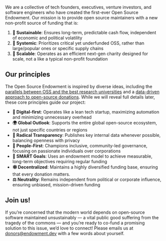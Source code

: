 We are a collective of tech founders, executives, venture investors, and software engineers who have created the first-ever Open Source Endowment. Our mission is to provide open source maintainers with a new non-profit source of funding that is:

1. **🌱 Sustainable**: Ensures long-term, predictable cash flow, independent of economic and political volatility
2. **🔗 Systemic**: Prioritizes critical yet underfunded OSS, rather than large/popular ones or specific supply chains
3. **🚀 Scalable**: Operates as an efficient next-gen charity designed for scale, not a like a typical non-profit foundation

## Our principles
The Open Source Endowment is inspired by diverse ideas, including the [parallels between OSS and the best research universities](kvinogradov.com/oss-universities) and a [data-driven approach to open-source donations](https://kvinogradov.com/algo-sponsors/). While we will reveal full details later, these core principles guide our project:

* **🤖 Digital-first**: Operates like a lean tech startup, maximizing automation and minimizing unnecessary overhead
* **🌍 Global Outlook**: Supports the entire global open-source ecosystem, not just specific countries or regions
* **🔎 Radical Transparency**: Publishes key internal data whenever possible, balancing openness with privacy
* **👥 People-First**: Champions inclusive, community-led governance, focusing on passionate individuals over corporations
* **🧠 SMART Goals**: Uses an endowment model to achieve measurable, long-term objectives requiring regular funding
* **🕸️ Decentralized**: Maintains a highly diversified funding base, ensuring that every donation matters.
* **⚖️ Neutrality**: Remains independent from political or corporate influence, ensuring unbiased, mission-driven funding

## Join us!
If you’re concerned that the modern world depends on open-source software maintained unsustainably — a vital public good suffering from the tragedy of the commons — and you’re ready to co-fund a promising solution to this issue, we’d love to connect! Please emails us at donors@endowment.dev with a few words about yourself.
